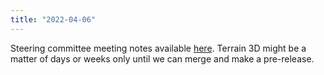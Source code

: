 ```yaml
---
title: "2022-04-06"
---
```


Steering committee meeting notes available
[here](https://github.com/maplibre/maplibre/discussions/15).
Terrain 3D might be a matter of days or weeks only until we can merge and make
a pre-release.
